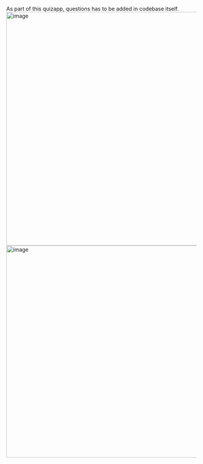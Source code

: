 As part of this quizapp, questions has to be added in codebase itself.
<img width="1133" height="618" alt="image" src="https://github.com/user-attachments/assets/26b5ff0f-8376-4ced-9d27-6ff828d601ae" />
<img width="832" height="561" alt="image" src="https://github.com/user-attachments/assets/6e517908-d331-461b-a73e-9c50397c1bf6" />

